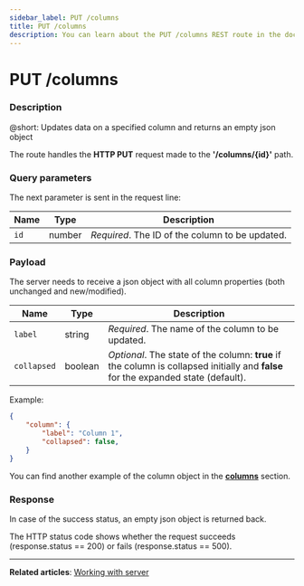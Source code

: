```yaml
---
sidebar_label: PUT /columns
title: PUT /columns
description: You can learn about the PUT /columns REST route in the documentation of the DHTMLX JavaScript Kanban library. Browse developer guides and API reference, try out code examples and live demos, and download a free 30-day evaluation version of DHTMLX Kanban.
---
```


# PUT /columns

### Description

@short: Updates data on a specified column and returns an empty json object

The route handles the **HTTP PUT** request made to the **'/columns/{id}'** path.

### Query parameters

The next parameter is sent in the request line:

| Name       | Type        | Description |
| ----------- | ----------- | ----------- |
| `id`       |  number   | *Required*. The ID of the column to be updated.|

### Payload

The server needs to receive a json object with all column properties (both unchanged and new/modified). 

| Name       | Type        | Description |
| ----------- | ----------- | ----------- |
| `label`       |  string  | *Required*. The name of the column to be updated.|
| `collapsed` |  boolean  | *Optional*. The state of the column: **true** if the column is collapsed initially and **false** for the expanded state (default).|

Example:

~~~json
{
    "column": {
        "label": "Column 1",
        "collapsed": false,
    }
}
~~~

You can find another example of the column object in the [**columns**](api/config/js_kanban_columns_config.md) section.

### Response

In case of the success status, an empty json object is returned back.
  
The HTTP status code shows whether the request succeeds (response.status == 200) or fails (response.status == 500).

---

**Related articles**: [Working with server](guides/working_with_server.md)
